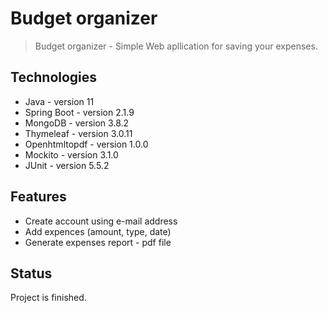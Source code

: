 # Budget organizer
> Budget organizer - Simple Web apllication for saving your expenses.

## Technologies
* Java - version 11
* Spring Boot - version 2.1.9
* MongoDB - version 3.8.2
* Thymeleaf - version 3.0.11
* Openhtmltopdf - version 1.0.0
* Mockito - version 3.1.0
* JUnit - version 5.5.2

## Features
* Create account using e-mail address
* Add expences (amount, type, date)
* Generate expenses report - pdf file

## Status
Project is finished.
